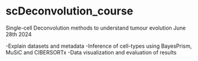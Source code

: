 # scDeconvolution_course
Single-cell Deconvolution methods to understand tumour evolution
June 28th 2024

-Explain datasets and metadata
-Inference of cell-types using BayesPrism, MuSiC and CIBERSORTx
-Data visualization and evaluation of results

